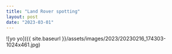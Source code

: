```yaml
---
title: "Land Rover spotting"
layout: post
date: "2023-03-01"
---
```


![yo yo]({{ site.baseurl }}/assets/images/2023/20230216_174303-1024x461.jpg)

